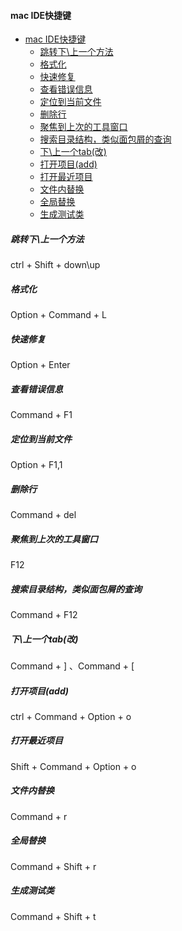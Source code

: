 #### mac IDE快捷键

- [mac IDE快捷键](#mac-ide快捷键)
  - [跳转下\\上一个方法](#跳转下上一个方法)
  - [格式化](#格式化)
  - [快速修复](#快速修复)
  - [查看错误信息](#查看错误信息)
  - [定位到当前文件](#定位到当前文件)
  - [删除行](#删除行)
  - [聚焦到上次的工具窗口](#聚焦到上次的工具窗口)
  - [搜索目录结构，类似面包屑的查询](#搜索目录结构类似面包屑的查询)
  - [下\\上一个tab(改)](#下上一个tab改)
  - [打开项目(add)](#打开项目add)
  - [打开最近项目](#打开最近项目)
  - [文件内替换](#文件内替换)
  - [全局替换](#全局替换)
  - [生成测试类](#生成测试类)

##### 跳转下\上一个方法

ctrl + Shift + down\up

##### 格式化

Option + Command + L

##### 快速修复

Option + Enter

##### 查看错误信息

Command + F1

##### 定位到当前文件

Option + F1,1

##### 删除行

Command + del

##### 聚焦到上次的工具窗口

F12

##### 搜索目录结构，类似面包屑的查询

Command + F12

##### 下\上一个tab(改)

Command + ] 、Command + [

##### 打开项目(add)

ctrl + Command + Option + o

##### 打开最近项目

Shift + Command + Option + o

##### 文件内替换

Command + r

##### 全局替换

Command + Shift + r

##### 生成测试类

Command + Shift + t
